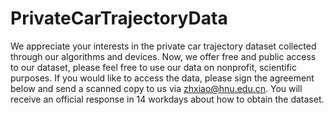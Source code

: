 # PrivateCarTrajectoryData

We appreciate your interests in the private car trajectory dataset collected through our algorithms and devices. Now, we offer free and public access to our dataset, please feel free to use our data on nonprofit, scientific purposes. If you would like to access the data, please sign the agreement below and send a scanned copy to us via zhxiao@hnu.edu.cn. You will receive an official response in 14 workdays about how to obtain the dataset.
